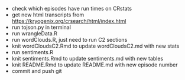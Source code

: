 * check which episodes have run times on CRstats
* get new html transcripts from https://kryogenix.org/crsearch/html/index.html
* run tojson.py in terminal
* run wrangleData.R
* run wordClouds.R, just need to run C2 sections
* knit wordCloudsC2.Rmd to update wordCloudsC2.md with new stats
* run sentiments.R
* knit sentiments.Rmd to update sentiments.md with new tables
* knit README.Rmd to update README.md with new episode number
* commit and push git